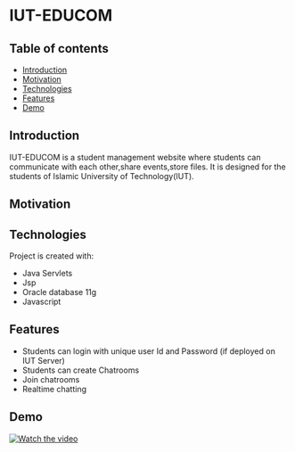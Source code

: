 # IUT-EDUCOM

## Table of contents
* [Introduction](#introduction)
* [Motivation ](#motivation)
* [Technologies](#technologies)
* [Features](#features)
* [Demo](#demo) 



## Introduction 
IUT-EDUCOM is a student management website where students can communicate with each other,share events,store files. It is designed for the students of Islamic University of Technology(IUT).

## Motivation




## Technologies 
Project is created with:
* Java Servlets  
* Jsp 
* Oracle database 11g
* Javascript

## Features
* Students can login with unique user Id and Password (if deployed on IUT Server)
* Students can create Chatrooms 
* Join chatrooms
* Realtime chatting

## Demo
 [![Watch the video](https://i.imgur.com/vKb2F1B.png)](https://youtu.be/kyIb0Y4G7a8)
    
